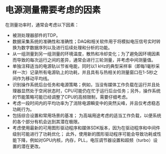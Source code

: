 # 电源测量需要考虑的因素

在测量功率时，通常会考虑以下因素：
* 被测处理器部件的TDP。
* 数据采集系统的准确性和准确性；DAQ和相关软件用于将模拟电压信号实时转换为数字数据序列以及进行后续处理和分析的功能。
* 从一组测量到另一组测量的环境温度，散热和冷却变化；为了避免因环境因素而导致的每次运行之间的差异，通常会进行三轮测量，并考虑中间测量值。
* 单独注释适当的电源轨以节省电能，同时以1 kHz的典型采样率（即每1毫秒采样一次）记录所有电源轨上的功耗，并且具有与热相关的测量窗口在1-5秒之间作为移动平均线。
* 识别操作系统后台任务和电源策略；例如，当没有媒体工作负载在运行并且处理器显然处于空闲状态时，CPU可能仍在忙于运行后台任务；另外，操作系统的节能策略可能已经调整了CPU的高频限制，需要仔细考虑。
* 考虑一段时间内的平均功率为了消除电源瞬变中的突然尖峰，并且仅考虑稳态功耗行为。
* 包括综合设置和常用场景的基准； 为高端用途考虑的适当工作负载，以便系统的各个部分有机会达到其潜在极限。
* 考虑使用最新的可用图形驱动程序和媒体SDK版本，因为在驱动程序和中间件级别可能进行了功耗优化； 此外，使用新的图形驱动程序可能会导致功耗或性能下降，例如对GPU内核，内存，PLL，电压调节器设置和超频（turbo）设置的潜在更改。